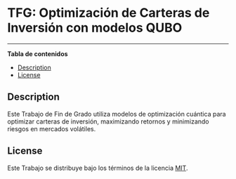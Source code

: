 # TFG: Optimización de Carteras de Inversión con modelos QUBO

-----

**Tabla de contenidos**

- [Description](#description)
- [License](#license)

## Description

Este Trabajo de Fin de Grado utiliza modelos de optimización cuántica para optimizar carteras de inversión, maximizando retornos y minimizando riesgos en mercados volátiles.

## License

Este Trabajo se distribuye bajo los términos de la licencia [MIT](https://spdx.org/licenses/MIT.html).
